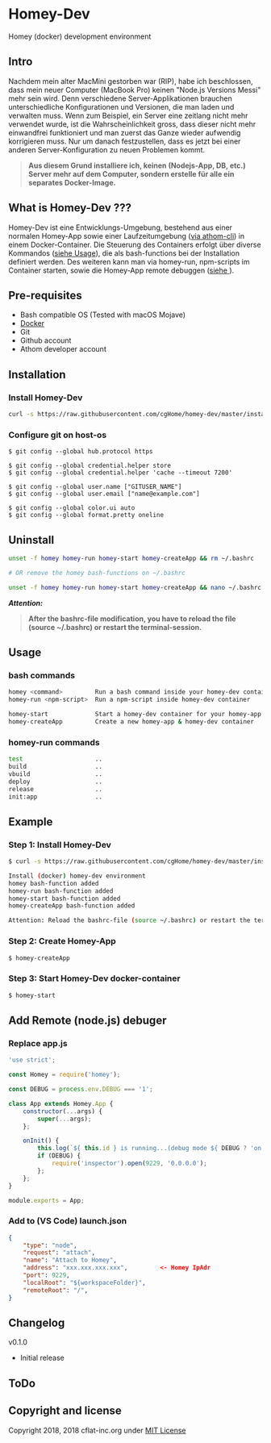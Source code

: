 # Homey-Dev

Homey (docker) development environment

## Intro

Nachdem mein alter MacMini gestorben war (RIP), habe ich beschlossen, dass mein neuer Computer (MacBook Pro) keinen "Node.js Versions Messi" mehr sein wird. Denn verschiedene Server-Applikationen brauchen unterschiedliche Konfigurationen und Versionen, die man laden und verwalten muss. Wenn zum Beispiel, ein Server eine zeitlang nicht mehr verwendet wurde, ist die Wahrscheinlichkeit gross, dass dieser nicht mehr einwandfrei funktioniert und man zuerst das Ganze wieder aufwendig korrigieren muss. Nur um danach festzustellen, dass es jetzt bei einer anderen Server-Konfiguration zu neuen Problemen kommt.

> **Aus diesem Grund installiere ich, keinen (Nodejs-App, DB, etc.) Server mehr auf dem Computer, sondern erstelle für alle ein separates Docker-Image.**

## What is Homey-Dev ???

Homey-Dev ist eine Entwicklungs-Umgebung, bestehend aus einer normalen Homey-App sowie einer Laufzeitumgebung ([via athom-cli](https://github.com/athombv/node-athom-cli)) in einem Docker-Container. Die Steuerung des Containers erfolgt über diverse Kommandos ([siehe Usage](#usage)), die als bash-functions bei der Installation definiert werden. Des weiteren kann man via homey-run, npm-scripts im Container starten, sowie die Homey-App remote debuggen ([siehe ](#add-ons)).

## Pre-requisites

- Bash compatible OS (Tested with macOS Mojave)
- [Docker](https://www.docker.com/products/docker)
- Git
- Github account
- Athom developer account

## Installation

### Install Homey-Dev

```bash
curl -s https://raw.githubusercontent.com/cgHome/homey-dev/master/install.sh | bash && source ~/.bashrc
```

### Configure git on host-os

    $ git config --global hub.protocol https

    $ git config --global credential.helper store
    $ git config --global credential.helper 'cache --timeout 7200'

    $ git config --global user.name ["GITUSER_NAME"]
    $ git config --global user.email ["name@example.com"]

    $ git config --global color.ui auto
    $ git config --global format.pretty oneline

## Uninstall

```bash
unset -f homey homey-run homey-start homey-createApp && rm ~/.bashrc

# OR remove the homey bash-functions on ~/.bashrc

unset -f homey homey-run homey-start homey-createApp && nano ~/.bashrc

```

***Attention:***

> **After the bashrc-file modification, you have to reload the file (source ~/.bashrc) or restart the terminal-session.**

## Usage

### bash commands

```bash
homey <command>         Run a bash command inside your homey-dev container
homey-run <npm-script>  Run a npm-script inside homey-dev container

homey-start             Start a homey-dev container for your homey-app
homey-createApp         Create a new homey-app & homey-dev container
```

### homey-run commands

```bash
test                    ..
build                   ..
vbuild                  ..
deploy                  ..
release                 ..
init:app                ..
```

## Example

### Step 1: Install Homey-Dev

```bash
$ curl -s https://raw.githubusercontent.com/cgHome/homey-dev/master/install.sh | bash && source ~/.bashrc

Install (docker) homey-dev environment
homey bash-function added
homey-run bash-function added
homey-start bash-function added
homey-createApp bash-function added

Attention: Reload the bashrc-file (source ~/.bashrc) or restart the terminal-session
```

### Step 2: Create Homey-App

```bash
$ homey-createApp
```

### Step 3: Start Homey-Dev docker-container

```bash
$ homey-start
```

## Add Remote (node.js) debuger

### Replace app.js

```js
'use strict';

const Homey = require('homey');

const DEBUG = process.env.DEBUG === '1';

class App extends Homey.App {
    constructor(...args) {
        super(...args);
    };

    onInit() {
        this.log(`${ this.id } is running...(debug mode ${ DEBUG ? 'on' : 'off' })`);
        if (DEBUG) {
            require('inspector').open(9229, '0.0.0.0');
        };
    };
}

module.exports = App;
```

### Add to (VS Code) launch.json

```json
{
    "type": "node",
    "request": "attach",
    "name": "Attach to Homey",
    "address": "xxx.xxx.xxx.xxx",         <- Homey IpAdr
    "port": 9229,
    "localRoot": "${workspaceFolder}",
    "remoteRoot": "/",
}
```

## Changelog

v0.1.0

* Initial release

## ToDo

## Copyright and license

Copyright 2018, 2018 cflat-inc.org under [MIT License](LICENSE)
